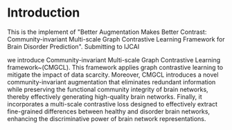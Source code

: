 # Introduction
This is the implement of "Better Augmentation Makes Better Contrast: Community-invariant Multi-scale Graph Contrastive Learning Framework for Brain Disorder Prediction". Submitting to IJCAI

we introduce Community-invariant Multi-scale Graph Contrastive Learning framework~(CMGCL). This framework applies graph contrastive learning to mitigate the impact of data scarcity. Moreover, CMGCL introduces a novel community-invariant augmentation that eliminates redundant information while preserving the functional community integrity of brain networks, thereby effectively generating high-quality brain networks. Finally, it incorporates a multi-scale contrastive loss designed to effectively extract fine-grained differences between healthy and disorder brain networks, enhancing the discriminative power of brain network representations.
